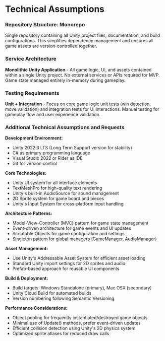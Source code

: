 # Technical Assumptions

### Repository Structure: Monorepo
Single repository containing all Unity project files, documentation, and build configurations. This simplifies dependency management and ensures all game assets are version-controlled together.

### Service Architecture
**Monolithic Unity Application** - All game logic, UI, and assets contained within a single Unity project. No external services or APIs required for MVP. Game state managed entirely in-memory during gameplay.

### Testing Requirements
**Unit + Integration** - Focus on core game logic unit tests (win detection, move validation) and integration tests for UI interactions. Manual testing for gameplay flow and user experience validation.

### Additional Technical Assumptions and Requests

**Development Environment:**
- Unity 2022.3 LTS (Long Term Support version for stability)
- C# as primary programming language
- Visual Studio 2022 or Rider as IDE
- Git for version control

**Core Technologies:**
- Unity UI system for all interface elements
- TextMeshPro for high-quality text rendering
- Unity's built-in AudioSource for sound management
- 2D Sprite system for game board and pieces
- Unity's Input System for cross-platform input handling

**Architecture Patterns:**
- Model-View-Controller (MVC) pattern for game state management
- Event-driven architecture for game events and UI updates
- Scriptable Objects for game configuration and settings
- Singleton pattern for global managers (GameManager, AudioManager)

**Asset Management:**
- Use Unity's Addressable Asset System for efficient asset loading
- Standard Unity import settings for 2D sprites and audio
- Prefab-based approach for reusable UI components

**Build & Deployment:**
- Build targets: Windows Standalone (primary), Mac OSX (secondary)
- Unity Cloud Build for automated builds
- Version numbering following Semantic Versioning

**Performance Considerations:**
- Object pooling for frequently instantiated/destroyed game objects
- Minimal use of Update() methods, prefer event-driven updates
- Efficient collision detection using Unity's 2D physics system
- Optimized sprite atlases for reduced draw calls
